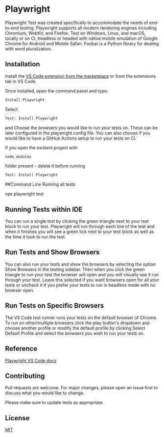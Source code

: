 # Playwright
Playwright Test was created specifically to accommodate the needs of end-to-end testing. Playwright supports all modern rendering engines including Chromium, WebKit, and Firefox. Test on Windows, Linux, and macOS, locally or on CI, headless or headed with native mobile emulation of Google Chrome for Android and Mobile Safari.
Foobar is a Python library for dealing with word pluralization.

## Installation

Install the [VS Code extension from the marketplace](https://marketplace.visualstudio.com/items?itemName=ms-playwright.playwright) or from the extensions tab in VS Code.

Once installed, open the command panel and type:
```bash
Install Playwright
```

Select 
```bash
Test: Install Playwright 
```

and Choose the browsers you would like to run your tests on. These can be later configured in the playwright.config file. You can also choose if you would like to have a GitHub Actions setup to run your tests on CI.

If you open the existent project with 
```bash
node_modules 
```

folder present - delete it before running

```bash
Test: Install Playwright 
```

##Command Line
Running all tests

npx playwright test


## Running Tests within IDE
You can run a single test by clicking the green triangle next to your test block to run your test. Playwright will run through each line of the test and when it finishes you will see a green tick next to your test block as well as the time it took to run the test.

## Run Tests and Show Browsers
You can also run your tests and show the browsers by selecting the option Show Browsers in the testing sidebar. Then when you click the green triangle to run your test the browser will open and you will visually see it run through your test. Leave this selected if you want browsers open for all your tests or uncheck it if you prefer your tests to run in headless mode with no browser open.

## Run Tests on Specific Browsers

The VS Code test runner runs your tests on the default browser of Chrome. To run on other/multiple browsers click the play button's dropdown and choose another profile or modify the default profile by clicking Select Default Profile and select the browsers you wish to run your tests on.

## Reference

[Playwright VS Code docs](https://playwright.dev/docs/getting-started-vscode)

## Contributing

Pull requests are welcome. For major changes, please open an issue first
to discuss what you would like to change.

Please make sure to update tests as appropriate.

## License

[MIT](https://choosealicense.com/licenses/mit/)
